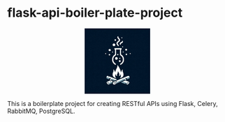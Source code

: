 # flask-api-boiler-plate-project
<img src="images/project_logo.jpg" alt="Sample Image" width="150" style="display: block; margin: auto;">

This is a boilerplate project for creating RESTful APIs using Flask, Celery, RabbitMQ, PostgreSQL.